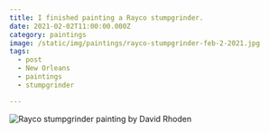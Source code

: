 ```yaml
---
title: I finished painting a Rayco stumpgrinder.
date: 2021-02-02T11:00:00.000Z
category: paintings
image: /static/img/paintings/rayco-stumpgrinder-feb-2-2021.jpg
tags:
  - post 
  - New Orleans
  - paintings
  - stumpgrinder

---
```


![Rayco stumpgrinder painting by David Rhoden](/static/img/paintings/rayco-stumpgrinder-feb-2-2021.jpg "Rayco stumpgrinder painting by David Rhoden")

